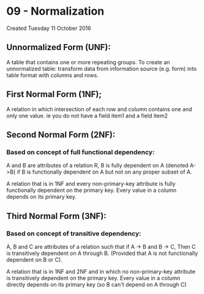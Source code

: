 # 09 - Normalization
Created Tuesday 11 October 2016


Unnormalized Form (UNF):
------------------------
A table that contains one or more repeating groups.
To create an unnormalized table: transform data from information source (e.g. form) into table format with columns and rows.


First Normal Form (1NF);
------------------------
A relation in which intersection of each row and column contains one and only one value.
ie you do not have a field item1 and a field item2


Second Normal Form (2NF):
-------------------------

### Based on concept of full functional dependency:
A and B are attributes of a relation R, 
B is fully dependent on A (denoted A->B) if B is functionally dependent on A but not on any proper subset of A.
	
A relation that is in 1NF and every non-primary-key attribute is fully functionally dependent on the primary key.
Every value in a column depends on its primary key.

Third Normal Form (3NF):
------------------------


### Based on concept of transitive dependency:
A, B and C are attributes of a relation such that if A -> B and B -> C, 
Then C is transitively dependent on A through B.  (Provided that A is not functionally dependent on B or C).

A relation that is in 1NF and 2NF and in which no non-primary-key attribute is transitively dependent on the primary key.
Every value in a column directly depends on its primary key (so B can't depend on A through C) 

